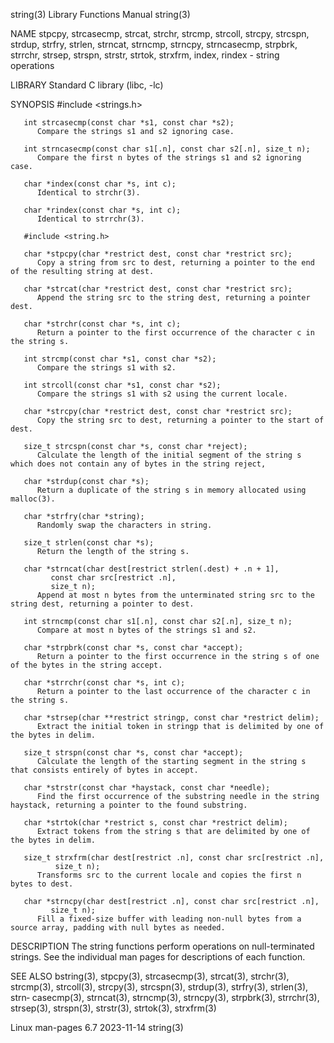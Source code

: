 string(3)							   Library Functions Manual							     string(3)

NAME
       stpcpy, strcasecmp, strcat, strchr, strcmp, strcoll, strcpy, strcspn, strdup, strfry, strlen, strncat, strncmp, strncpy, strncasecmp, strpbrk, strrchr,
       strsep, strspn, strstr, strtok, strxfrm, index, rindex - string operations

LIBRARY
       Standard C library (libc, -lc)

SYNOPSIS
       #include <strings.h>

       int strcasecmp(const char *s1, const char *s2);
	      Compare the strings s1 and s2 ignoring case.

       int strncasecmp(const char s1[.n], const char s2[.n], size_t n);
	      Compare the first n bytes of the strings s1 and s2 ignoring case.

       char *index(const char *s, int c);
	      Identical to strchr(3).

       char *rindex(const char *s, int c);
	      Identical to strrchr(3).

       #include <string.h>

       char *stpcpy(char *restrict dest, const char *restrict src);
	      Copy a string from src to dest, returning a pointer to the end of the resulting string at dest.

       char *strcat(char *restrict dest, const char *restrict src);
	      Append the string src to the string dest, returning a pointer dest.

       char *strchr(const char *s, int c);
	      Return a pointer to the first occurrence of the character c in the string s.

       int strcmp(const char *s1, const char *s2);
	      Compare the strings s1 with s2.

       int strcoll(const char *s1, const char *s2);
	      Compare the strings s1 with s2 using the current locale.

       char *strcpy(char *restrict dest, const char *restrict src);
	      Copy the string src to dest, returning a pointer to the start of dest.

       size_t strcspn(const char *s, const char *reject);
	      Calculate the length of the initial segment of the string s which does not contain any of bytes in the string reject,

       char *strdup(const char *s);
	      Return a duplicate of the string s in memory allocated using malloc(3).

       char *strfry(char *string);
	      Randomly swap the characters in string.

       size_t strlen(const char *s);
	      Return the length of the string s.

       char *strncat(char dest[restrict strlen(.dest) + .n + 1],
		     const char src[restrict .n],
		     size_t n);
	      Append at most n bytes from the unterminated string src to the string dest, returning a pointer to dest.

       int strncmp(const char s1[.n], const char s2[.n], size_t n);
	      Compare at most n bytes of the strings s1 and s2.

       char *strpbrk(const char *s, const char *accept);
	      Return a pointer to the first occurrence in the string s of one of the bytes in the string accept.

       char *strrchr(const char *s, int c);
	      Return a pointer to the last occurrence of the character c in the string s.

       char *strsep(char **restrict stringp, const char *restrict delim);
	      Extract the initial token in stringp that is delimited by one of the bytes in delim.

       size_t strspn(const char *s, const char *accept);
	      Calculate the length of the starting segment in the string s that consists entirely of bytes in accept.

       char *strstr(const char *haystack, const char *needle);
	      Find the first occurrence of the substring needle in the string haystack, returning a pointer to the found substring.

       char *strtok(char *restrict s, const char *restrict delim);
	      Extract tokens from the string s that are delimited by one of the bytes in delim.

       size_t strxfrm(char dest[restrict .n], const char src[restrict .n],
		      size_t n);
	      Transforms src to the current locale and copies the first n bytes to dest.

       char *strncpy(char dest[restrict .n], const char src[restrict .n],
		     size_t n);
	      Fill a fixed-size buffer with leading non-null bytes from a source array, padding with null bytes as needed.

DESCRIPTION
       The string functions perform operations on null-terminated strings.  See the individual man pages for descriptions of each function.

SEE ALSO
       bstring(3),  stpcpy(3),	strcasecmp(3),	strcat(3),  strchr(3),	strcmp(3),  strcoll(3),	 strcpy(3), strcspn(3), strdup(3), strfry(3), strlen(3), strn‐
       casecmp(3), strncat(3), strncmp(3), strncpy(3), strpbrk(3), strrchr(3), strsep(3), strspn(3), strstr(3), strtok(3), strxfrm(3)

Linux man-pages 6.7							  2023-11-14								     string(3)
